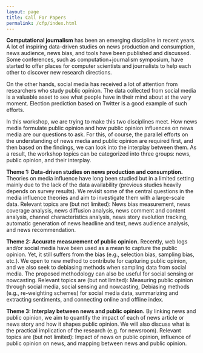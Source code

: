 ```yaml
---
layout: page
title: Call For Papers
permalink: /cfp/index.html
---
```


>

**Computational journalism** has been an emerging discipline in recent years.  A lot of inspiring data-driven studies on news production and consumption, news audience, news bias, and tools have been published and discussed. Some conferences, such as computation+journalism symposium, have started to offer places for computer scientists and journalists to help each other to discover new research directions.

On the other hands, social media has received a lot of attention from researchers who study public opinion. The data collected from social media is a valuable asset to see what people have in their mind about at the very moment. Election prediction based on Twitter is a good example of such efforts.  

In this workshop, we are trying to make this two disciplines meet.  How news media formulate public opinion and how public opinion influences on news media are our questions to ask.  For this, of course, the parallel efforts on the understanding of news media and public opinion are required first, and then based on the findings, we can look into the interplay between them.  As a result, the workshop topics can be categorized into three groups:  news, public opinion, and their interplay. 

**Theme 1: Data-driven studies on news production and consumption.**
Theories on media influence have long been studied but in a limited setting mainly due to the lack of the data availability (previous studies heavily depends on survey results). We revisit some of the central questions in the media influence theories and aim to investigate them with a large-scale data. Relevant topics are (but not limited): News bias measurement, news coverage analysis, news diffusion analysis, news comment and content analysis, channel characteristics analysis, news story evolution tracking, automatic generation of news headline and text, news audience analysis, and news recommendation.

**Theme 2: Accurate measurement of public opinion.**
Recently, web logs and/or social media have been used as a mean to capture the public opinion. Yet, it still suffers from the bias (e.g., selection bias, sampling bias, etc.). We open to new method to contribute for capturing public opinion, and we also seek to debiasing methods when sampling data from social media. The proposed methodology can also be useful for social sensing or nowcasting. Relevant topics are (but not limited): Measuring public opinion through social media, social sensing and nowcasting, Debiasing methods (e.g., re-weighting schemes) for social media data, summarizing and extracting sentiments, and connecting online and offline index.

**Theme 3: Interplay between news and public opinion.**
By linking news and public opinion, we aim to quantify the impact of each of news article or news story and how it shapes public opinion.  We will also discuss what is the practical implication of the research (e.g. for newsroom). Relevant topics are (but not limited): Impact of news on public opinion, influence of public opinion on news, and mapping between news and public opinion.

<!-- **Special Theme 1: Fake news.**   
After the US presidential election, fake news has received a lot of attention from both academia and industry. There are many components regarding fake news: detecting fake news, users’ motivation of sharing fake news, the effect of fake news in shaping public opinion or the election result, filter bubbles and echo chambers of news feed in social media, and how to lessen the effect of misinformation.  -->